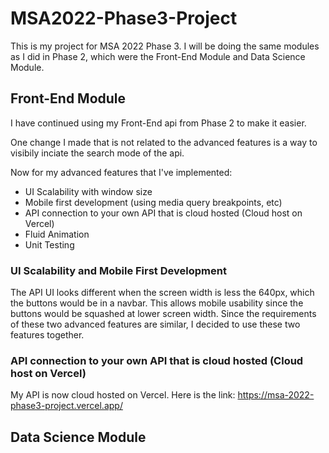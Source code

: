 # MSA2022-Phase3-Project

This is my project for MSA 2022 Phase 3. I will be doing the same modules as I did in Phase 2, which were the Front-End Module and Data Science Module.

## Front-End Module

I have continued using my Front-End api from Phase 2 to make it easier.

One change I made that is not related to the advanced features is a way to visibily inciate the search mode of the api.

Now for my advanced features that I've implemented:
- UI Scalability with window size
- Mobile first development (using media query breakpoints, etc)
- API connection to your own API that is cloud hosted (Cloud host on Vercel)
- Fluid Animation
- Unit Testing

### UI Scalability and Mobile First Development

The API UI looks different when the screen width is less the 640px, which the buttons would be in a navbar. This allows mobile usability since the buttons would be squashed at lower screen width. Since the requirements of these two advanced features are similar, I decided to use these two features together.

### API connection to your own API that is cloud hosted (Cloud host on Vercel)

My API is now cloud hosted on Vercel. Here is the link: https://msa-2022-phase3-project.vercel.app/

###


## Data Science Module

